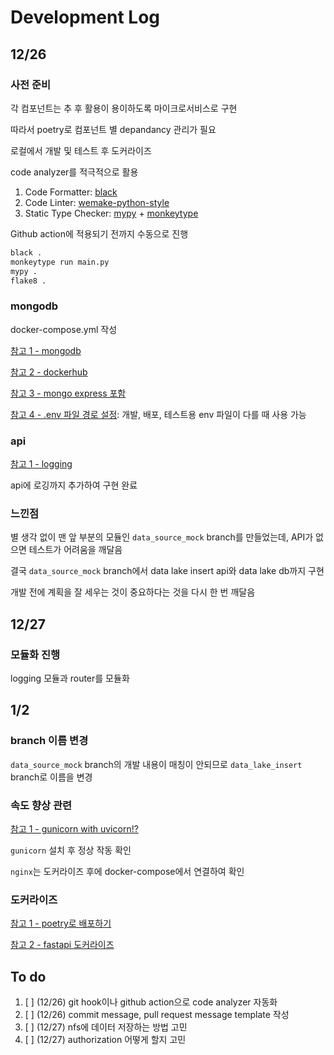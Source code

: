 # Development Log

## 12/26

### 사전 준비

각 컴포넌트는 추 후 활용이 용이하도록 마이크로서비스로 구현

따라서 poetry로 컴포넌트 별 depandancy 관리가 필요

로컬에서 개발 및 테스트 후 도커라이즈

code analyzer를 적극적으로 활용

1. Code Formatter: [black](https://github.com/python/black)
2. Code Linter: [wemake-python-style](https://github.com/wemake-services/wemake-python-styleguide)
3. Static Type Checker: [mypy](https://github.com/python/mypy) + [monkeytype](https://github.com/Instagram/MonkeyType)

Github action에 적용되기 전까지 수동으로 진행

```bash
black .
monkeytype run main.py
mypy .
flake8 .
```

### mongodb

docker-compose.yml 작성

[참고 1 - mongodb](https://hub.docker.com/_/mongo)

[참고 2 - dockerhub](https://woolbro.tistory.com/90)

[참고 3 - mongo express 포함](https://gist.github.com/adamelliotfields/cd49f056deab05250876286d7657dc4b)

[참고 4 - .env 파일 경로 설정](https://docs.docker.com/compose/environment-variables/): 개발, 배포, 테스트용 env 파일이 다를 때 사용 가능

### api

[참고 1 - logging](https://velog.io/@otzslayer/파이썬-로깅-멋지게-하기)

api에 로깅까지 추가하여 구현 완료

### 느낀점

별 생각 없이 맨 앞 부분의 모듈인 `data_source_mock` branch를 만들었는데, API가 없으면 테스트가 어려움을 깨달음

결국 `data_source_mock` branch에서 data lake insert api와 data lake db까지 구현

개발 전에 계획을 잘 세우는 것이 중요하다는 것을 다시 한 번 깨달음

## 12/27

### 모듈화 진행

logging 모듈과 router를 모듈화

## 1/2

### branch 이름 변경

`data_source_mock` branch의 개발 내용이 매칭이 안되므로
`data_lake_insert` branch로 이름을 변경

### 속도 향상 관련

[참고 1 - gunicorn with uvicorn!?](https://facerain.club/fastapi-nginx/)

`gunicorn` 설치 후 정상 작동 확인

`nginx`는 도커라이즈 후에 docker-compose에서 연결하여 확인

### 도커라이즈

[참고 1 - poetry로 배포하기](https://medium.com/@harpalsahota/dockerizing-python-poetry-applications-1aa3acb76287)

[참고 2 - fastapi 도커라이즈](https://malwareanalysis.tistory.com/139)

## To do

1. [ ] (12/26) git hook이나 github action으로 code analyzer 자동화
2. [ ] (12/26) commit message, pull request message template 작성
3. [ ] (12/27) nfs에 데이터 저장하는 방법 고민
4. [ ] (12/27) authorization 어떻게 할지 고민